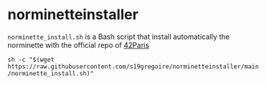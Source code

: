 # norminetteinstaller
`norminette_install.sh` is a Bash script that install automatically the norminette with the official repo of [42Paris](https://github.com/42Paris/norminette)

`sh -c "$(wget https://raw.githubusercontent.com/s19gregoire/norminetteinstaller/main/norminette_install.sh)"`
